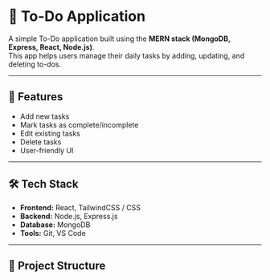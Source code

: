 # 📝 To-Do Application

A simple To-Do application built using the **MERN stack (MongoDB, Express, React, Node.js)**.  
This app helps users manage their daily tasks by adding, updating, and deleting to-dos.

---

## 🚀 Features

- Add new tasks
- Mark tasks as complete/incomplete
- Edit existing tasks
- Delete tasks
- User-friendly UI

---

## 🛠️ Tech Stack

- **Frontend:** React, TailwindCSS / CSS
- **Backend:** Node.js, Express.js
- **Database:** MongoDB
- **Tools:** Git, VS Code

---

## 📂 Project Structure
